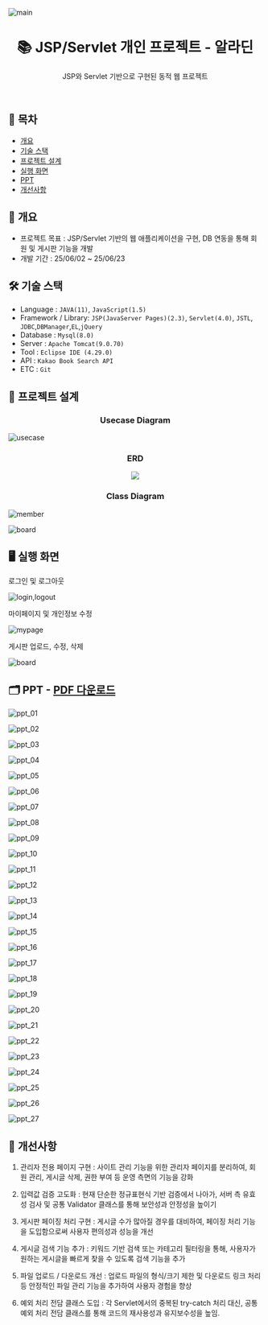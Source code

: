 ![main](https://github.com/user-attachments/assets/45678c4c-a399-4bca-a75a-05f7892b038b)

<h1 align="center">📚 JSP/Servlet 개인 프로젝트 - 알라딘</h1>
<p align="center">JSP와 Servlet 기반으로 구현된 동적 웹 프로젝트</p>
<br/>

## 📌 목차

- [개요](https://github.com/notuna87/noh_aladinJSP#-📖-개요)
- [기술 스택](https://github.com/notuna87/noh_aladinJSP#-🛠️-기술-스택)
- [프로젝트 설계](https://github.com/notuna87/noh_aladinJSP#-프로젝트-설계)
- [실행 화면](https://github.com/notuna87/noh_aladinJSP#-실행-화면)
- [PPT](https://github.com/notuna87/noh_aladinJSP#-PPT)
- [개선사항](https://github.com/notuna87/noh_aladinJSP#-개선사항)

## 📖 개요
- 프로젝트 목표 : JSP/Servlet 기반의 웹 애플리케이션을 구현, DB 연동을 통해 회원 및 게시판 기능을 개발
- 개발 기간 : 25/06/02 ~ 25/06/23

## 🛠️ 기술 스택
- Language : `JAVA(11)`, `JavaScript(1.5)`
- Framework / Library: `JSP(JavaServer Pages)(2.3)`, `Servlet(4.0)`, `JSTL`, `JDBC`,`DBManager`,`EL`,`jQuery`
- Database : `Mysql(8.0)`
- Server : `Apache Tomcat(9.0.70)`
- Tool : `Eclipse IDE (4.29.0)`
- API : `Kakao Book Search API`
- ETC : `Git`

## 🧩 프로젝트 설계
<h3 align="center">Usecase Diagram</h3>

![usecase](https://github.com/user-attachments/assets/813cf7e9-3e80-4394-97e6-f16c0f81d6c3)

<h3 align="center">ERD</h3>

<p align="center"><img src="https://github.com/user-attachments/assets/e81a5f9c-18e0-4d73-9f9a-3e5224f32f2a"></p>

<h3 align="center">Class Diagram</h3>

![member](https://github.com/user-attachments/assets/b5bb1992-f210-43c9-bdd4-74c2e035f2d4)

![board](https://github.com/user-attachments/assets/43a546fb-75c9-4643-aa45-4fa0ae38136e)


## 🖥️ 실행 화면

로그인 및 로그아웃

![login,logout](https://github.com/user-attachments/assets/04500a0c-4221-42d0-957b-57c2d503270e)

마이페이지 및 개인정보 수정

![mypage](https://github.com/user-attachments/assets/32df0566-18c2-47c8-bf14-91a4b38de000)

게시판 업로드, 수정, 삭제

![board](https://github.com/user-attachments/assets/80dd2352-4b50-44a9-961b-99b498c9eeaa)

## 🗂️ PPT - [PDF 다운로드](https://github.com/user-attachments/files/20859117/aladin_jsp.pdf)

![ppt_01](https://github.com/user-attachments/assets/ffcc998d-2101-4801-aeac-5e6d17643a37)

![ppt_02](https://github.com/user-attachments/assets/176b76f9-ecf9-42e7-a5de-cb29b32e3dda)

![ppt_03](https://github.com/user-attachments/assets/565a1904-47c0-4c2f-9d14-0269558bc4ff)

![ppt_04](https://github.com/user-attachments/assets/cd9fbe2b-070a-4178-b357-6d9fe8b50757)

![ppt_05](https://github.com/user-attachments/assets/b3772135-b1b8-4e48-9cbe-8efa5c6652b6)

![ppt_06](https://github.com/user-attachments/assets/e56423bb-36c9-45dc-8a60-caaf07e6b717)

![ppt_07](https://github.com/user-attachments/assets/f8af0332-a468-4d67-830e-5b97df36dc9f)

![ppt_08](https://github.com/user-attachments/assets/4606aa4b-30a3-4457-9fef-df5f6814314f)

![ppt_09](https://github.com/user-attachments/assets/aa82619d-a14d-43e0-a506-536bf428a40d)

![ppt_10](https://github.com/user-attachments/assets/f8c1f539-0838-4680-8339-8856af793265)

![ppt_11](https://github.com/user-attachments/assets/4391770e-4020-4638-bffa-67096acf0a2e)

![ppt_12](https://github.com/user-attachments/assets/504e8d64-018c-45de-a103-80c5b5ab26ab)

![ppt_13](https://github.com/user-attachments/assets/32e6082b-7a96-418a-9a64-fc133f928abc)

![ppt_14](https://github.com/user-attachments/assets/db249d73-10e1-45ed-8887-1d845c09942c)

![ppt_15](https://github.com/user-attachments/assets/55ff4733-8c7f-418a-a850-8c72e6c87fcf)

![ppt_16](https://github.com/user-attachments/assets/b097068a-e69f-407e-95c6-6948bfcd5304)

![ppt_17](https://github.com/user-attachments/assets/6eb43072-64c8-46f2-ab03-8550123b7877)

![ppt_18](https://github.com/user-attachments/assets/9b80b9bb-18f7-46d5-a730-7d490ab75673)

![ppt_19](https://github.com/user-attachments/assets/83aebbe5-1e5b-47ee-8b0e-8fb4a8666f47)

![ppt_20](https://github.com/user-attachments/assets/b7d8b0a2-4209-4654-a487-5ee44f5fdafd)

![ppt_21](https://github.com/user-attachments/assets/0b291b4b-caeb-401e-b28e-cecd4419d0be)

![ppt_22](https://github.com/user-attachments/assets/e4d0b86e-ea8a-44d2-af65-b66cbe324960)

![ppt_23](https://github.com/user-attachments/assets/009c1273-c171-4072-bdeb-d44563328421)

![ppt_24](https://github.com/user-attachments/assets/50fc44c5-a0f8-4f85-ba90-b803a25ec202)

![ppt_25](https://github.com/user-attachments/assets/c1738466-6687-4ce9-90eb-cdc47915d321)

![ppt_26](https://github.com/user-attachments/assets/cf1b9cb5-0201-49fd-a8c5-367adab250b1)

![ppt_27](https://github.com/user-attachments/assets/09a50f83-dc70-497d-83db-f07f81114ebe)

## 🚀 개선사항

1. 관리자 전용 페이지 구현 : 사이트 관리 기능을 위한 관리자 페이지를 분리하여, 회원 관리, 게시글 삭제, 권한 부여 등 운영 측면의 기능을 강화

2. 입력값 검증 고도화 : 현재 단순한 정규표현식 기반 검증에서 나아가, 서버 측 유효성 검사 및 공통 Validator 클래스를 통해 보안성과 안정성을 높이기

3. 게시판 페이징 처리 구현 : 게시글 수가 많아질 경우를 대비하여, 페이징 처리 기능을 도입함으로써 사용자 편의성과 성능을 개선

4. 게시글 검색 기능 추가 : 키워드 기반 검색 또는 카테고리 필터링을 통해, 사용자가 원하는 게시글을 빠르게 찾을 수 있도록 검색 기능을 추가

5. 파일 업로드 / 다운로드 개선 : 업로드 파일의 형식/크기 제한 및 다운로드 링크 처리 등 안정적인 파일 관리 기능을 추가하여 사용자 경험을 향상

6. 예외 처리 전담 클래스 도입 : 각 Servlet에서의 중복된 try-catch 처리 대신, 공통 예외 처리 전담 클래스를 통해 코드의 재사용성과 유지보수성을 높임.
